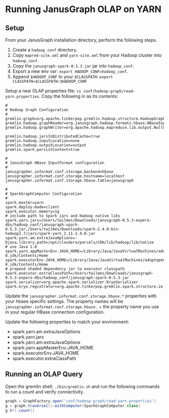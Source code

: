 # Running JanusGraph OLAP on YARN

## Setup

From your JanusGraph installation directory, perform the following steps.
1. Create a `hadoop_conf` directory.
1. Copy `mapred-site.xml` and `yarn-site.xml` from your Hadoop cluster into `hadoop_conf`.
1. Copy the `janusgraph-spark-0.5.3.jar` jar into `hadoop_conf`.
1. Export a new env var: `export HADOOP_CONF=hadoop_conf`.
1. Append `$HADOOP_CONF` to your `$CLASSPATH`: `export CLASSPATH=$CLASSPATH:$HADOOP_CONF`

Setup a new OLAP properties file: `vi conf/hadoop-graph/read-yarn.properties`.
Copy the following in as its contents:

```properties
#
# Hadoop Graph Configuration
#
gremlin.graph=org.apache.tinkerpop.gremlin.hadoop.structure.HadoopGraph
gremlin.hadoop.graphReader=org.janusgraph.hadoop.formats.hbase.HBaseInputFormat
gremlin.hadoop.graphWriter=org.apache.hadoop.mapreduce.lib.output.NullOutputFormat

gremlin.hadoop.jarsInDistributedCache=true
gremlin.hadoop.inputLocation=none
gremlin.hadoop.outputLocation=output
gremlin.spark.persistContext=true

#
# JanusGraph HBase InputFormat configuration
#
janusgraphmr.ioformat.conf.storage.backend=hbase
janusgraphmr.ioformat.conf.storage.hostname=localhost
janusgraphmr.ioformat.conf.storage.hbase.table=janusgraph

#
# SparkGraphComputer Configuration
#
spark.master=yarn
spark.deploy-mode=client
spark.executor.memory=1g
# include path to Spark jars and Hadoop native libs
spark.yarn.jars=/Users/twilmes/Downloads/janusgraph-0.5.3-expero-dbs/hadoop_conf/janusgraph-spark-0.5.3.jar,/Users/twilmes/Downloads/spark-2.4.0-bin-hadoop2.7/jars/spark-yarn_2.11-2.4.0.jar
spark.yarn.am.extraJavaOptions=-Djava.library.path=/opt/cloudera/parcels/CDH/lib/hadoop/lib/native
# use Java 1.8
spark.yarn.appMasterEnv.JAVA_HOME=/Library/Java/JavaVirtualMachines/adoptopenjdk-8.jdk/Contents/Home
spark.executorEnv.JAVA_HOME=/Library/Java/JavaVirtualMachines/adoptopenjdk-8.jdk/Contents/Home
# prepend shaded dependency jar to executor classpath
spark.executor.extraClassPath=/Users/twilmes/Downloads/janusgraph-0.5.3-expero-dbs/hadoop_conf/janusgraph-spark-0.5.3.jar
spark.serializer=org.apache.spark.serializer.KryoSerializer
spark.kryo.registrator=org.apache.tinkerpop.gremlin.spark.structure.io.gryo.GryoRegistrator
```

Update the `janusgraphmr.ioformat.conf.storage.hbase.*` properties with your hbase specific settings.
The property names will be `janusgraphmr.ioformat.conf.storage.hbase.` + the property name you use in your regular HBase connection configuration.

Update the following properties to match your environment:
* spark.yarn.am.extraJavaOptions 
* spark.yarn.jars
* spark.yarn.am.extraJavaOptions
* spark.yarn.appMasterEnv.JAVA_HOME
* spark.executorEnv.JAVA_HOME
* spark.executor.extraClassPath

## Running an OLAP Query

Open the gremlin shell: `./bin/gremlin.sh` and run the following commands to run a count and verify connectivity.

```groovy
graph = GraphFactory.open('conf/hadoop-graph/read-yarn.properties')
g = graph.traversal().withComputer(SparkGraphComputer.class)
g.V().count()
```